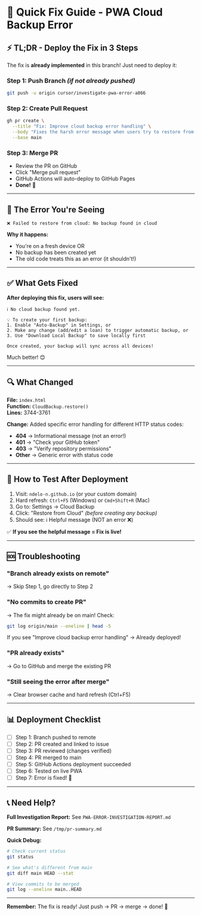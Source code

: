 # 🚀 Quick Fix Guide - PWA Cloud Backup Error

## ⚡ TL;DR - Deploy the Fix in 3 Steps

The fix is **already implemented** in this branch! Just need to deploy it:

### Step 1: Push Branch *(if not already pushed)*
```bash
git push -u origin cursor/investigate-pwa-error-a866
```

### Step 2: Create Pull Request
```bash
gh pr create \
  --title "Fix: Improve cloud backup error handling" \
  --body "Fixes the harsh error message when users try to restore from cloud before any backup exists. Changes 404 response from error to helpful informational message with clear guidance. See PWA-ERROR-INVESTIGATION-REPORT.md for full details." \
  --base main
```

### Step 3: Merge PR
- Review the PR on GitHub
- Click "Merge pull request"
- GitHub Actions will auto-deploy to GitHub Pages
- **Done!** 🎉

---

## 🐛 The Error You're Seeing

```
❌ Failed to restore from cloud: No backup found in cloud
```

**Why it happens:**
- You're on a fresh device OR
- No backup has been created yet
- The old code treats this as an error (it shouldn't!)

---

## ✅ What Gets Fixed

**After deploying this fix, users will see:**

```
ℹ️ No cloud backup found yet.

💡 To create your first backup:
1. Enable "Auto-Backup" in Settings, or
2. Make any change (add/edit a loan) to trigger automatic backup, or
3. Use "Download Local Backup" to save locally first

Once created, your backup will sync across all devices!
```

Much better! 😊

---

## 🔍 What Changed

**File:** `index.html`  
**Function:** `CloudBackup.restore()`  
**Lines:** 3744-3761

**Change:** Added specific error handling for different HTTP status codes:
- **404** → Informational message (not an error!)
- **401** → "Check your GitHub token"
- **403** → "Verify repository permissions"  
- **Other** → Generic error with status code

---

## 📱 How to Test After Deployment

1. Visit: `ndelo-n.github.io` (or your custom domain)
2. Hard refresh: `Ctrl+F5` (Windows) or `Cmd+Shift+R` (Mac)
3. Go to: Settings → Cloud Backup
4. Click: "Restore from Cloud" *(before creating any backup)*
5. Should see: ℹ️ Helpful message (NOT an error ❌)

✅ **If you see the helpful message = Fix is live!**

---

## 🆘 Troubleshooting

### "Branch already exists on remote"
→ Skip Step 1, go directly to Step 2

### "No commits to create PR"
→ The fix might already be on main! Check:
```bash
git log origin/main --oneline | head -5
```
If you see "Improve cloud backup error handling" → Already deployed!

### "PR already exists"
→ Go to GitHub and merge the existing PR

### "Still seeing the error after merge"
→ Clear browser cache and hard refresh (Ctrl+F5)

---

## 📊 Deployment Checklist

- [ ] Step 1: Branch pushed to remote
- [ ] Step 2: PR created and linked to issue
- [ ] Step 3: PR reviewed (changes verified)
- [ ] Step 4: PR merged to main
- [ ] Step 5: GitHub Actions deployment succeeded
- [ ] Step 6: Tested on live PWA
- [ ] Step 7: Error is fixed! 🎉

---

## 📞 Need Help?

**Full Investigation Report:** See `PWA-ERROR-INVESTIGATION-REPORT.md`

**PR Summary:** See `/tmp/pr-summary.md`

**Quick Debug:**
```bash
# Check current status
git status

# See what's different from main
git diff main HEAD --stat

# View commits to be merged
git log --oneline main..HEAD
```

---

**Remember:** The fix is ready! Just push → PR → merge → done! 🚀

